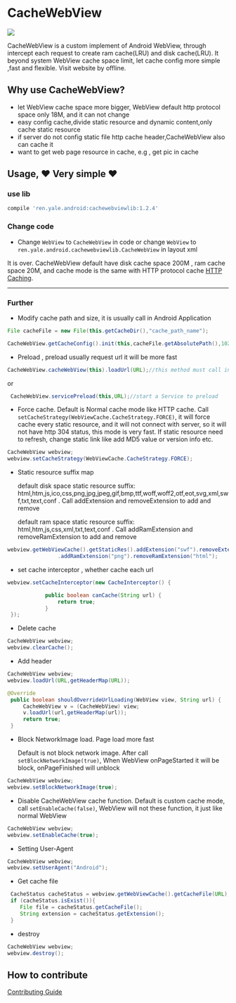 # CacheWebView

[![](https://img.shields.io/badge/jcenter-1.2.3-519dd9.svg)](https://bintray.com/yale8848/maven/CacheWebView/1.2.3)

  CacheWebView is a custom implement of Android WebView, through intercept each request to create ram cache(LRU) and disk cache(LRU). It beyond system WebView cache space
  limit, let cache config more simple ,fast and flexible. Visit website by offline.

## Why use CacheWebView?

- let WebView cache space more bigger, WebView default http protocol space only 18M, and it can not change
- easy config cache,divide static resource and dynamic content,only cache static resource
- if server do not config static file http cache header,CacheWebView also can cache it
- want to get web page resource in cache, e.g , get pic in cache

## Usage, :heart: Very simple :heart:

### use lib

```groovy
compile 'ren.yale.android:cachewebviewlib:1.2.4'
```

### Change code

 - Change `WebView` to `CacheWebView` in code or change `WebView` to `ren.yale.android.cachewebviewlib.CacheWebView` in layout xml


  It is over. CacheWebView default have disk cache space 200M , ram cache space 20M, and cache mode is the same with HTTP protocol cache [HTTP Caching](http://www.cnblogs.com/ppoo24/p/5963037.html).

---

### Further

 - Modify cache path and size, it is usually call in Android Application

 ```Java
File cacheFile = new File(this.getCacheDir(),"cache_path_name");

CacheWebView.getCacheConfig().init(this,cacheFile.getAbsolutePath(),1024*1024*100,1024*1024*10).enableDebug(true);//100M disk space ,10M ram sapce
 ```

- Preload , preload usually request url it will be more fast

```Java
CacheWebView.cacheWebView(this).loadUrl(URL);//this method must call in UI thread
```

or

```Java
 CacheWebView.servicePreload(this,URL);//start a Service to preload
```

- Force cache. Default is Normal cache mode like HTTP cache. Call `setCacheStrategy(WebViewCache.CacheStrategy.FORCE)`, it will force cache every static resource, and it will not connect with server, so it
will not have http 304 status, this mode is very fast. If static resource need to refresh, change static link like add MD5 value or version info etc.


```Java
CacheWebView webview;
webview.setCacheStrategy(WebViewCache.CacheStrategy.FORCE);
```

- Static resource suffix map

  default disk space static resource suffix:  html,htm,js,ico,css,png,jpg,jpeg,gif,bmp,ttf,woff,woff2,otf,eot,svg,xml,swf,txt,text,conf . Call addExtension and removeExtension to add and remove

  default ram space static resource suffix:  html,htm,js,css,xml,txt,text,conf . Call addRamExtension and removeRamExtension to add and remove


```Java
webview.getWebViewCache().getStaticRes().addExtension("swf").removeExtension("svg")
                .addRamExtension("png").removeRamExtension("html");
```


- set cache interceptor , whether cache each url

```Java
webview.setCacheInterceptor(new CacheInterceptor() {

            public boolean canCache(String url) {
                return true;
            }
 });
```

- Delete cache

```Java
CacheWebView webview;
webview.clearCache();
```

- Add header

```Java
CacheWebView webview;
webview.loadUrl(URL,getHeaderMap(URL));
```

```Java
@Override
 public boolean shouldOverrideUrlLoading(WebView view, String url) {
     CacheWebView v = (CacheWebView) view;
     v.loadUrl(url,getHeaderMap(url));
     return true;
 }
```

- Block NetworkImage load. Page load more fast

  Default is not block network image. After call `setBlockNetworkImage(true)`, When WebView onPageStarted it will be block, onPageFinished will unblock

```Java
CacheWebView webview;
webview.setBlockNetworkImage(true);
```

- Disable CacheWebView cache function. Default is custom cache mode, call `setEnableCache(false)`, WebView will not these function, it just like normal WebView

```Java
CacheWebView webview;
webview.setEnableCache(true);
```

- Setting User-Agent

```Java
CacheWebView webview;
webview.setUserAgent("Android");
```

- Get cache file

```Java
 CacheStatus cacheStatus = webview.getWebViewCache().getCacheFile(URL);
 if (cacheStatus.isExist()){
    File file = cacheStatus.getCacheFile();
    String extension = cacheStatus.getExtension();
 }
```

- destroy

```Java
CacheWebView webview;
webview.destroy();
```


## How to contribute

   [Contributing Guide](https://github.com/yale8848/CacheWebView/blob/master/CONTRIBUTING.md)
